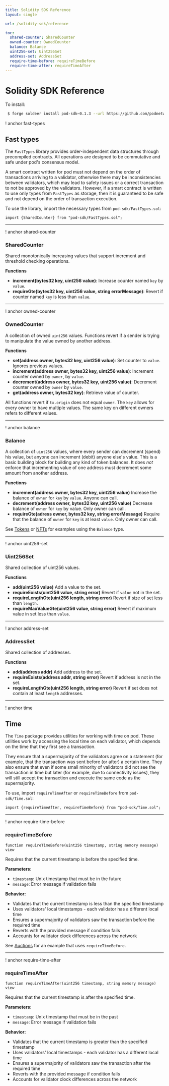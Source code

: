 ```yaml
---
title: Solidity SDK Reference
layout: single

url: /solidity-sdk/reference

toc:
  shared-counter: SharedCounter
  owned-counter: OwnedCounter
  balance: Balance
  uint256-set: Uint256Set
  address-set: AddressSet
  require-time-before: requireTimeBefore
  require-time-after: requireTimeAfter
---
```


# Solidity SDK Reference

To install:

```bash
 $ forge soldeer install pod-sdk~0.1.3 --url https://github.com/podnetwork/pod-sdk/releases/download/v0.1.3/solidity-sdk-v0.1.3.zip
```

! anchor fast-types

## Fast types

The `FastTypes` library provides order-independent data structures through precompiled contracts. All operations are designed to be commutative and safe under pod's consensus model.

A smart contract written for pod must not depend on the order of transactions arriving to a validator, otherwise there may be inconsistencies between validators, which may lead to safety issues or a correct transaction to not be approved by the validators. However, if a smart contract is written to use only types from `FastTypes` as storage, then it is guaranteed to be safe and not depend on the order of transaction execution.

To use the library, import the necessary types from `pod-sdk/FastTypes.sol`:

```solidity
import {SharedCounter} from "pod-sdk/FastTypes.sol";
```

---

! anchor shared-counter

### SharedCounter

Shared monotonically increasing values that support increment and threshold checking operations.

**Functions**

 * **increment(bytes32 key, uint256 value)**: Increase counter named `key` by `value`.
 * **requireGte(bytes32 key, uint256 value, string errorMessage)**: Revert if counter named `key` is less than `value`.

---

! anchor owned-counter

### OwnedCounter

A collection of owned `uint256` values. Functions revert if a sender is trying to manipulate the value owned by another address.

**Functions**

 * **set(address owner, bytes32 key, uint256 value)**: Set counter to `value`. Ignores previous values.
 * **increment(address owner, bytes32 key, uint256 value)**: Increment counter owned by `owner`, by `value`.
 * **decrement(address owner, bytes32 key, uint256 value)**: Decrement counter owned by `owner` by `value`.
 * **get(address owner, bytes32 key)**: Retrieve value of counter.

All functions revert if `tx.origin` does not equal `owner`. The `key` allows for every owner to have multiple values. The same key on different owners refers to different values.

---

! anchor balance

### Balance

A collection of `uint256` values, where every sender can decrement (spend) his value, but anyone can increment (debit) anyone else's value. This is a basic building block for building any kind of token balances. It does *not* enforce that incrementing value of one address must decrement some amount from another address.

**Functions**

 * **increment(address owner, bytes32 key, uint256 value)** Increase the balance of `owner` for `key` by `value`. Anyone can call.
 * **decrement(address owner, bytes32 key, uint256 value)** Decrease balance of `owner` for `key` by value. Only owner can call.
 * **requireGte(adress owner, bytes32 key, string errorMessage)** Require that the balance of `owner` for `key` is at least `value`. Only owner can call.

See [Tokens](/examples/tokens) or [NFTs](/examples/nfts) for examples using the `Balance` type.

---

! anchor uint256-set

### Uint256Set

Shared collection of uint256 values.

**Functions**
 
 * **add(uint256 value)** Add a value to the set.
 * **requireExists(uint256 value, string error)** Revert if `value` not in the set.
 * **requireLengthGte(uint256 length, string error)** Revert if size of set less than `length`.
 * **requireMaxValueGte(uint256 value, string error)** Revert if maximum value in set less than `value`.

---

! anchor address-set

### AddressSet

Shared collection of addresses.

**Functions**

 * **add(address addr)** Add address to the set.
 * **requireExists(address addr, string error)** Revert if address is not in the set.
 * **requireLengthGte(uint256 length, string error)** Revert if set does not contain at least `length` addresses.

---

! anchor time

## Time

The `Time` package provides utilities for working with time on pod. These utilities work by accessing the local time on each validator, which depends on the time that they first see a transaction.

They ensure that a supermajority of the validators agree on a statement (for example, that the transaction was sent before (or after) a certain time. They also ensure that even if some small minority of validators did not see the transaction in time but later (for example, due to connectivity issues), they will still accept the transaction and execute the same code as the supermajority.

To use, import `requireTimeAfter` or `requireTimeBefore` from `pod-sdk/Time.sol`:

```solidity
import {requireTimeAfter, requireTimeBefore} from "pod-sdk/Time.sol";
```

---

! anchor require-time-before

### requireTimeBefore

```solidity
function requireTimeBefore(uint256 timestamp, string memory message) view
```

Requires that the current timestamp is before the specified time.

**Parameters:**
- `timestamp`: Unix timestamp that must be in the future
- `message`: Error message if validation fails

**Behavior:**
- Validates that the current timestamp is less than the specified timestamp
- Uses validators' local timestamps - each validator has a different local time
- Ensures a supermajority of validators saw the transaction before the required time
- Reverts with the provided message if condition fails
- Accounts for validator clock differences across the network

See [Auctions](/examples/auctions) for an example that uses `requireTimeBefore`.

---

! anchor require-time-after

### requireTimeAfter

```solidity
function requireTimeAfter(uint256 timestamp, string memory message) view
```

Requires that the current timestamp is after the specified time.

**Parameters:**
- `timestamp`: Unix timestamp that must be in the past
- `message`: Error message if validation fails

**Behavior:**
- Validates that the current timestamp is greater than the specified timestamp
- Uses validators' local timestamps - each validator has a different local time
- Ensures a supermajority of validators saw the transaction after the required time
- Reverts with the provided message if condition fails
- Accounts for validator clock differences across the network
